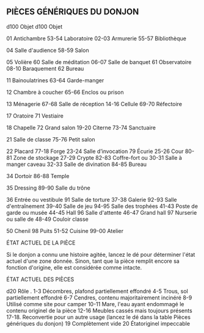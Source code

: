 ## PIÈCES GÉNÉRIQUES DU DONJON


d100 Objet d100 Objet

01  Antichambre 53-54 Laboratoire
02-03 Armurerie 55-57 Bibliothèque

04 Salle d'audience 58-59 Salon

05  Volière 60 Salle de méditation
06-07 Salle de banquet 61 Observatoire
08-10 Baraquement 62 Bureau

11 Bainoulatrines 63-64 Garde-manger

12 Chambre à coucher 65-66 Enclos ou prison

13  Ménagerie 67-68 Salle de réception
14-16 Cellule 69-70 Réfectoire

17  Oratoire 71 Vestiaire

18 Chapelle 72 Grand salon
19-20 Citerne 73-74 Sanctuaire

21 Salle de classe 75-76 Petit salon

22 Placard 77-18 Forge
23-24 Salle d’invocation 79  Écurie
25-26 Cour 80-81 Zone de stockage
27-29 Crypte 82-83 Coffre-fort ou
30-31 Salle à manger caveau
32-33 Salle de divination 84-85 Bureau

34  Dortoir 86-88 Temple

35  Dressing 89-90 Salle du trône

36 Entrée ou vestibule 91 Salle de torture
37-38 Galerie 92-93 Salle d'entraînement
39-40 Salle de jeu 94-95 Salle des trophées
41-43 Poste de garde ou musée
44-45 Hall 96 Salle d'attente
46-47 Grand hall 97  Nurserie ou salle de
48-49 Couloir classe

50 Chenil 98 Puits
51-52 Cuisine 99-00 Atelier

ÉTAT ACTUEL DE LA PIÈCE

Si le donjon a connu une histoire agitée, lancez le dé pour
déterminer l'état actuel d'une zone donnée. Sinon, tant que la
pièce remplit encore sa fonction d'origine, elle est considérée
comme intacte.

ÉTAT ACTUEL DES PIÈCES

d20 Rôle .
1-3  Décombres, plafond partiellement effondré
4-5 Trous, sol partiellement effondré
6-7 Cendres, contenu majoritairement incinéré
8-9 Utilisé comme site pour camper
10-11 Mare, l'eau ayant endommagé le contenu originel de
la pièce
12-16 Meubles cassés mais toujours présents
17-18. Reconvertie pour un autre usage (lancez le dé dans la
table Pièces génériques du donjon)
19 Complètement vide
20  Étatoriginel impeccable
